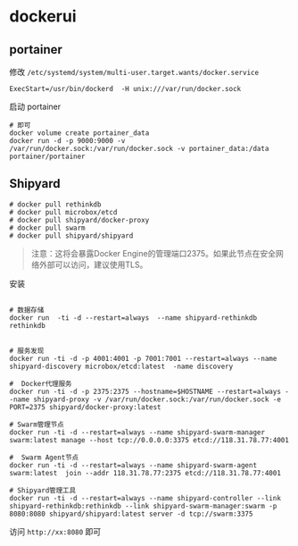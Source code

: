 dockerui
====

portainer
---

修改 `/etc/systemd/system/multi-user.target.wants/docker.service`

```
ExecStart=/usr/bin/dockerd  -H unix:///var/run/docker.sock
```

启动 portainer
```
# 即可
docker volume create portainer_data
docker run -d -p 9000:9000 -v /var/run/docker.sock:/var/run/docker.sock -v portainer_data:/data portainer/portainer
```

Shipyard
----

```
# docker pull rethinkdb
# docker pull microbox/etcd
# docker pull shipyard/docker-proxy
# docker pull swarm 
# docker pull shipyard/shipyard

```
> 注意：这将会暴露Docker Engine的管理端口2375。如果此节点在安全网络外部可以访问，建议使用TLS。

安装
```

# 数据存储
docker run  -ti -d --restart=always  --name shipyard-rethinkdb rethinkdb


# 服务发现
docker run -ti -d -p 4001:4001 -p 7001:7001 --restart=always --name shipyard-discovery microbox/etcd:latest  -name discovery

#  Docker代理服务
docker run -ti -d -p 2375:2375 --hostname=$HOSTNAME --restart=always --name shipyard-proxy -v /var/run/docker.sock:/var/run/docker.sock -e PORT=2375 shipyard/docker-proxy:latest

# Swarm管理节点
docker run -ti -d --restart=always --name shipyard-swarm-manager swarm:latest manage --host tcp://0.0.0.0:3375 etcd://118.31.78.77:4001

#  Swarm Agent节点
docker run -ti -d --restart=always --name shipyard-swarm-agent swarm:latest  join --addr 118.31.78.77:2375 etcd://118.31.78.77:4001

# Shipyard管理工具
docker run -ti -d --restart=always --name shipyard-controller --link shipyard-rethinkdb:rethinkdb --link shipyard-swarm-manager:swarm -p 8080:8080 shipyard/shipyard:latest server -d tcp://swarm:3375
```

访问 `http://xx:8080` 即可